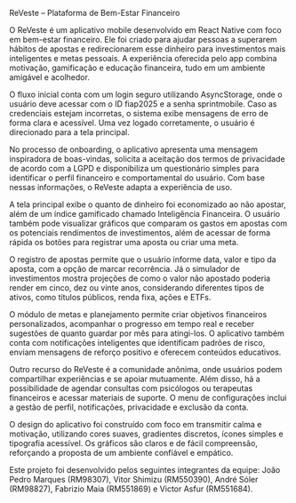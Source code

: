 ReVeste – Plataforma de Bem-Estar Financeiro

O ReVeste é um aplicativo mobile desenvolvido em React Native com foco em bem-estar financeiro. Ele foi criado para ajudar pessoas a superarem hábitos de apostas e redirecionarem esse dinheiro para investimentos mais inteligentes e metas pessoais. A experiência oferecida pelo app combina motivação, gamificação e educação financeira, tudo em um ambiente amigável e acolhedor.

O fluxo inicial conta com um login seguro utilizando AsyncStorage, onde o usuário deve acessar com o ID fiap2025 e a senha sprintmobile. Caso as credenciais estejam incorretas, o sistema exibe mensagens de erro de forma clara e acessível. Uma vez logado corretamente, o usuário é direcionado para a tela principal.

No processo de onboarding, o aplicativo apresenta uma mensagem inspiradora de boas-vindas, solicita a aceitação dos termos de privacidade de acordo com a LGPD e disponibiliza um questionário simples para identificar o perfil financeiro e comportamental do usuário. Com base nessas informações, o ReVeste adapta a experiência de uso.

A tela principal exibe o quanto de dinheiro foi economizado ao não apostar, além de um índice gamificado chamado Inteligência Financeira. O usuário também pode visualizar gráficos que comparam os gastos em apostas com os potenciais rendimentos de investimentos, além de acessar de forma rápida os botões para registrar uma aposta ou criar uma meta.

O registro de apostas permite que o usuário informe data, valor e tipo da aposta, com a opção de marcar recorrência. Já o simulador de investimentos mostra projeções de como o valor não apostado poderia render em cinco, dez ou vinte anos, considerando diferentes tipos de ativos, como títulos públicos, renda fixa, ações e ETFs.

O módulo de metas e planejamento permite criar objetivos financeiros personalizados, acompanhar o progresso em tempo real e receber sugestões de quanto guardar por mês para atingi-los. O aplicativo também conta com notificações inteligentes que identificam padrões de risco, enviam mensagens de reforço positivo e oferecem conteúdos educativos.

Outro recurso do ReVeste é a comunidade anônima, onde usuários podem compartilhar experiências e se apoiar mutuamente. Além disso, há a possibilidade de agendar consultas com psicólogos ou terapeutas financeiros e acessar materiais de suporte. O menu de configurações inclui a gestão de perfil, notificações, privacidade e exclusão da conta.

O design do aplicativo foi construído com foco em transmitir calma e motivação, utilizando cores suaves, gradientes discretos, ícones simples e tipografia acessível. Os gráficos são claros e de fácil compreensão, reforçando a proposta de um ambiente confiável e empático.

Este projeto foi desenvolvido pelos seguintes integrantes da equipe: João Pedro Marques (RM98307), Vitor Shimizu (RM550390), André Sóler (RM98827), Fabrizio Maia (RM551869) e Victor Asfur (RM551684).
